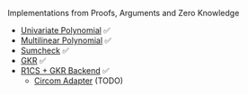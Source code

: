 Implementations from Proofs, Arguments and Zero Knowledge

- [Univariate Polynomial](//polynomial/univariate_poly.rs) ✅
- [Multilinear Polynomial](//polynomial/multilinear_poly.rs) ✅
- [Sumcheck](//sumcheck) ✅
- [GKR](//gkr) ✅
- [R1CS + GKR Backend](//r1cs_gkr) ✅
  - [Circom Adapter]() (TODO)
